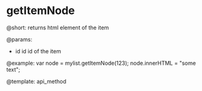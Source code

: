 getItemNode
=============

@short:
	returns html element of the item

@params:
- id		id		id of the item

@example:
var node = mylist.getItemNode(123);
node.innerHTML = "some text";

@template:	api_method

